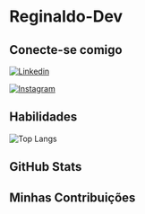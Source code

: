 # Reginaldo-Dev

## Conecte-se comigo
[![Linkedin](https://img.shields.io/badge/linkedin-fff?style=for-the-badge&logo=linkedin&logoColor=0e76AB)](https://www.linkedin.com/feed/)

[![Instagram](https://img.shields.io/badge/Instagram-000?style=for-the-badge&logo=instagram)](https://www.instagram.com/reginaldofranciscopereira/)


## Habilidades

![Top Langs](https://github-readme-stats-git-masterrstaa-rickstaa.vercel.app/api/top-langs/?username=SEUUSERNAME&bg_color=000&border_color=30A3DC&title_color=E94D5F&text_color=FFF)

## GitHub Stats

## Minhas Contribuições